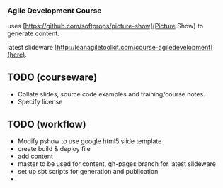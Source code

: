 ### Agile Development Course

uses [https://github.com/softprops/picture-show](Picture Show) to generate content.  

latest slideware [http://leanagiletoolkit.com/course-agiledevelopment](here).

## TODO (courseware)
* Collate slides, source code examples and training/course notes.
* Specify license

## TODO (workflow)

* Modify pshow to use google html5 slide template
* create build & deploy file
* add content
* master to be used for content, gh-pages branch for latest slideware
* set up sbt scripts for generation and publication
* 